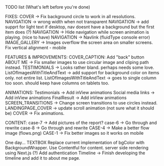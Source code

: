 TODO list (What's left before you're done)

FIXES:
COVER -> Fix background circle to work in all resolutions.
NAVIGATION -> wrong width when not transparent
NAVIGATION -> add supprt for light text if desktop, nav doesnt have a background but the first item does (?)
NAVIGATION -> Hide navigation while screen animation is playing. (nice to have)
NAVIGATION -> Navlink (fluidType console error)
IMAGE_GALLERY -> Images overflow the screen area on smaller screens.
Fix vertical alignment - mobile

FEATURES & IMPROVEMENTS:
COVER_CAPTION: Add "back" button
ABOUT ME -> Fix smaller images to use circular image and cliping path instead.
TESTIMONIALS -> Looks rather bland. perhaps needs some love.
ListOfImagesWithTitleAndText -> add support for background color on items only. not entire list.
ListOfImagesWithTitleAndText -> goes to single column too soon. should keep have columns on tablets too.

ANIMATIONS:
Testimonials -> Add inView animations
Social media links -> Add inView animations
FinalResult -> Add inView animations
SCREEN_TRANSITIONS -> Change screen transitions to use circles instead.
LANDINGPAGE_COVER -> update scroll animation (not sure what it should be)
COVER -> Fix animations.

CONTENT:
case-7 -> Add pictures of the report?
case-6 -> Go through and rewrite
case-8 -> Go through and rewrite
CASE-4 -> Make a better flow image (flows.png)
CASE-1 -> Fix better images so it works on mobile

One day...
TEXTBOX Replace current implementation of bgColor with BackgroundWrapper.
Use Contentful for content.
server side rendering using Next.js (?)
Add authentication
Timeline -> Finish developing the timeline and add it to about me page.
